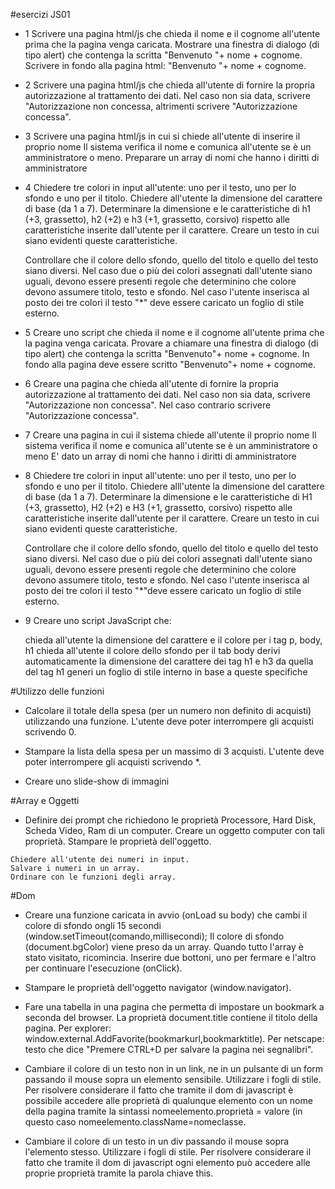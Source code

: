 #esercizi JS01    


* 1
   Scrivere una pagina html/js che chieda il nome e il cognome all'utente prima che la pagina venga caricata.
    Mostrare una finestra di dialogo (di tipo alert) che contenga la scritta "Benvenuto "+ nome + cognome.
    Scrivere in fondo alla pagina html: "Benvenuto "+ nome + cognome.

	

* 2
   Scrivere una pagina html/js che chieda all'utente di fornire la propria autorizzazione al trattamento dei dati.
    Nel caso non sia data, scrivere "Autorizzazione non concessa, altrimenti scrivere "Autorizzazione concessa".

	

* 3
   Scrivere una pagina html/js in cui si chiede all'utente di inserire il proprio nome
    Il sistema verifica il nome e comunica all'utente se è un amministratore o meno.
    Preparare un array di nomi che hanno i diritti di amministratore


* 4
   Chiedere tre colori in input all'utente: uno per il testo, uno per lo sfondo e uno per il titolo.
    Chiedere all'utente la dimensione del carattere di base (da 1 a 7).
    Determinare la dimensione e le caratteristiche di h1 (+3, grassetto), h2 (+2) e h3 (+1, grassetto, corsivo) rispetto alle caratteristiche inserite dall'utente per il carattere.
    Creare un testo in cui siano evidenti queste caratteristiche.

    Controllare che il colore dello sfondo, quello del titolo e quello del testo siano diversi.
    Nel caso due o più dei colori assegnati dall'utente siano uguali, devono essere presenti regole che determinino che colore devono assumere titolo, testo e sfondo.
    Nel caso l'utente inserisca al posto dei tre colori il testo "*" deve essere caricato un foglio di stile esterno.


* 5
    Creare uno script che chieda il nome e il cognome all'utente prima che la pagina venga caricata.
    Provare a chiamare una finestra di dialogo (di tipo alert) che contenga la scritta "Benvenuto"+ nome + cognome.
    In fondo alla pagina deve essere scritto "Benvenuto"+ nome + cognome.

  
* 6
    Creare una pagina che chieda all'utente di fornire la propria autorizzazione al trattamento dei dati.
    Nel caso non sia data, scrivere "Autorizzazione non concessa".
    Nel caso contrario scrivere "Autorizzazione concessa".

  
* 7
    Creare una pagina in cui il sistema chiede all'utente il proprio nome
    Il sistema verifica il nome e comunica all'utente se è un amministratore o meno
    E' dato un array di nomi che hanno i diritti di amministratore

  
* 8
    Chiedere tre colori in input all'utente: uno per il testo, uno per lo sfondo e uno per il titolo.
    Chiedere alll'utente la dimensione del carattere di base (da 1 a 7).
    Determinare la dimensione e le caratteristiche di H1 (+3, grassetto), H2 (+2) e H3 (+1, grassetto, corsivo) rispetto alle caratteristiche inserite dall'utente per il carattere.
    Creare un testo in cui siano evidenti queste caratteristiche.

    Controllare che il colore dello sfondo, quello del titolo e quello del testo siano diversi.
    Nel caso due o più dei colori assegnati dall'utente siano uguali, devono essere presenti regole che determinino che colore devono assumere titolo, testo e sfondo.
    Nel caso l'utente inserisca al posto dei tre colori il testo "*"deve essere caricato un foglio di stile esterno.


* 9 
    Creare uno script JavaScript che:

    chieda all'utente la dimensione del carattere e il colore per i tag p, body, h1
    chieda all'utente il colore dello sfondo per il tab body
    derivi automaticamente la dimensione del carattere dei tag h1 e h3 da quella del tag h1
    generi un foglio di stile interno in base a queste specifiche

  

#Utilizzo delle funzioni

*   Calcolare il totale della spesa (per un numero non definito di acquisti) utilizzando una funzione.
    L'utente deve poter interrompere gli acquisti scrivendo 0.

  

*   Stampare la lista della spesa per un massimo di 3 acquisti.
    L'utente deve poter interrompere gli acquisti scrivendo *.

  

*   Creare uno slide-show di immagini

  

#Array e Oggetti

*    Definire dei prompt che richiedono le proprietà Processore, Hard Disk, Scheda Video, Ram di un computer.
    Creare un oggetto computer con tali proprietà.
    Stampare le proprietà dell'oggetto.

  

    Chiedere all'utente dei numeri in input.
    Salvare i numeri in un array.
    Ordinare con le funzioni degli array.

#Dom

  

*    Creare una funzione caricata in avvio (onLoad su body) che cambi il colore di sfondo ongli 15 secondi (window.setTimeout(comando,millisecondi);
    Il colore di sfondo (document.bgColor) viene preso da un array.
    Quando tutto l'array è stato visitato, ricomincia.
    Inserire due bottoni, uno per fermare e l'altro per continuare l'esecuzione (onClick).

  

*    Stampare le proprietà dell'oggetto navigator (window.navigator).

  

*    Fare una tabella in una pagina che permetta di impostare un bookmark a seconda del browser.
    La proprietà document.title contiene il titolo della pagina.
    Per explorer: window.external.AddFavorite(bookmarkurl,bookmarktitle).
    Per netscape: testo che dice "Premere CTRL+D per salvare la pagina nei segnalibri".

  

*    Cambiare il colore di un testo non in un link, ne in un pulsante di un form passando il mouse sopra un elemento sensibile.
    Utilizzare i fogli di stile.
    Per risolvere considerare il fatto che tramite il dom di javascript è possibile accedere alle proprietà di qualunque elemento con un nome della pagina tramite la sintassi nomeelemento.proprietà = valore (in questo caso nomeelemento.className=nomeclasse.

  

*    Cambiare il colore di un testo in un div passando il mouse sopra l'elemento stesso.
    Utilizzare i fogli di stile.
    Per risolvere considerare il fatto che tramite il dom di javascript ogni elemento può accedere alle proprie proprietà tramite la parola chiave this.
